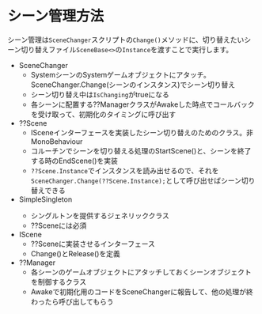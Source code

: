 # シーン管理方法

シーン管理は`SceneChanger`スクリプトの`Change()`メソッドに、切り替えたいシーン切り替えファイル`SceneBase<>`の`Instance`を渡すことで実行します。

- SceneChanger
  - SystemシーンのSystemゲームオブジェクトにアタッチ。SceneChanger.Change(シーンのインスタンス)でシーン切り替え
  - シーン切り替え中は`IsChanging`がtrueになる
  - 各シーンに配置する??ManagerクラスがAwakeした時点でコールバックを受け取って、初期化のタイミングに呼び出す
- ??Scene
  - ISceneインターフェースを実装したシーン切り替えのためのクラス。非MonoBehaviour
  - コルーチンでシーンを切り替える処理のStartScene()と、シーンを終了する時のEndScene()を実装
  - `??Scene.Instance`でインスタンスを読み出せるので、それを`SceneChanger.Change(??Scene.Instance);`として呼び出せばシーン切り替えできる
- SimpleSingleton<T>
  - シングルトンを提供するジェネリッククラス
  - ??Sceneには必須
- IScene
  - ??Sceneに実装させるインターフェース
  - Change()とRelease()を定義
- ??Manager
  - 各シーンのゲームオブジェクトにアタッチしておくシーンオブジェクトを制御するクラス
  - Awakeで初期化用のコードをSceneChangerに報告して、他の処理が終わったら呼び出してもらう
